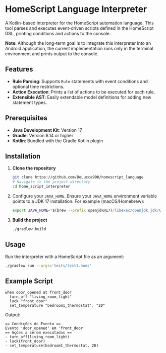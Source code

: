 # HomeScript Language Interpreter

A Kotlin-based interpreter for the HomeScript automation language. This tool parses and executes event-driven scripts defined in the HomeScript DSL, printing conditions and actions to the console.

__Note__: Although the long-term goal is to integrate this interpreter into an Android application, the current implementation runs only in the terminal environment and prints output to the console.

## Features

* **Rule Parsing**: Supports `Rule` statements with event conditions and optional time restrictions.
* **Action Execution**: Prints a list of actions to be executed for each rule.
* **Extensible AST**: Easily extendable model definitions for adding new statement types.

## Prerequisites

* **Java Development Kit**: Version 17
* **Gradle**: Version 8.14 or higher
* **Kotlin**: Bundled with the Gradle Kotlin plugin

## Installation

1. **Clone the repository**
   ```bash
   git clone https://github.com/DeLucca990/homescript_language
   # Navigate to the project directory
   cd home_script_interpreter
   ```
2. Configure your `JAVA_HOME`.
   Ensure your `JAVA_HOME` environment variable points to a JDK 17 installation. For example (macOS/Homebrew):
   
   ```bash
   export JAVA_HOME="$(brew --prefix openjdk@17)/libexec/openjdk.jdk/Contents/Home"
   ```
3. **Build the project**
   ```bash
   ./gradlew build
   ```

## Usage

Run the interpreter with a HomeScript file as an argument:

```bash
./gradlew run --args='tests/test1.homs'
```

## Example Script

```homs
when door_opened at front_door
  turn_off "living_room_light"
  lock "front_door"
  set_temperature "bedroom1_thermostat", "20"
```

Output:

```
== Condições de Evento ==
Evento 'door_opened' em 'front_door'
== Ações a serem executadas ==
- turn_off(living_room_light)
- lock(front_door)
- set_temperature(bedroom1_thermostat, 20)
```
